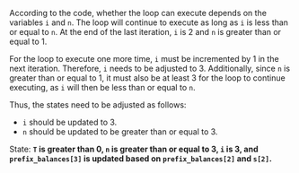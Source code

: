 According to the code, whether the loop can execute depends on the variables `i` and `n`. The loop will continue to execute as long as `i` is less than or equal to `n`. At the end of the last iteration, `i` is 2 and `n` is greater than or equal to 1. 

For the loop to execute one more time, `i` must be incremented by 1 in the next iteration. Therefore, `i` needs to be adjusted to 3. Additionally, since `n` is greater than or equal to 1, it must also be at least 3 for the loop to continue executing, as `i` will then be less than or equal to `n`.

Thus, the states need to be adjusted as follows:
- `i` should be updated to 3.
- `n` should be updated to be greater than or equal to 3.

State: **`T` is greater than 0, `n` is greater than or equal to 3, `i` is 3, and `prefix_balances[3]` is updated based on `prefix_balances[2]` and `s[2]`.**